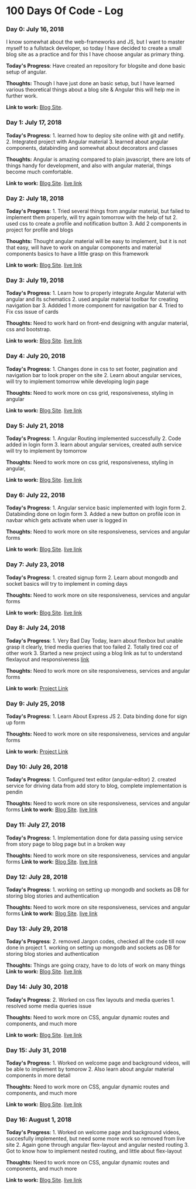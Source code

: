 # 100 Days Of Code - Log

### Day 0: July 16, 2018 

I know somewhat about the web-frameworks and JS, but I want to master myself to a fullstack developer, so today I have decided to create a small blog site as a practice and for this I have choose angular as primary thing.

**Today's Progress**: Have created an repository for blogsite and done basic setup of angular.

**Thoughts:** Though I have just done an basic setup, but I have learned various theoretical things about a blog site & Angular this will help me in further work.

**Link to work:** [Blog Site](https://github.com/Vino16491/AngularBlogSite).

### Day 1: July 17, 2018 

**Today's Progress**: 
    1. learned how to deploy site online with git and netlify.
    2. Integrated project with Angular material
    3. learned about angular components, databinding and somewhat about decorators and classes

**Thoughts:** Angular is amazing compared to plain javascript, there are lots of things handy for development, and also with angular material, things become much comfortable.

**Link to work:** [Blog Site](https://github.com/Vino16491/AngularBlogSite). [live link](https://naughty-swartz-71b755.netlify.com/)

### Day 2: July 18, 2018 

**Today's Progress**: 
    1. Tried several things from angular material, but failed to implement them properly, will try again tomorrow with the help of tut
    2. used css to create a profile and notification button
    3. Add 2 components in project for profile and blogs

**Thoughts:** Thought angular material will be easy to implement, but it is not that easy, will have to work on angular components and material components basics to have a little grasp on this framework

**Link to work:** [Blog Site](https://github.com/Vino16491/AngularBlogSite). [live link](https://naughty-swartz-71b755.netlify.com/)


### Day 3: July 19, 2018 

**Today's Progress**: 
    1. Learn how to properly integrate Angular Material with angular and its schematics
    2. used angular material toolbar for creating navigation bar
    3. Addded 1 more component for navigation bar
    4. Tried to Fix css issue of cards

**Thoughts:** Need to work hard on front-end designing with angular material, css and bootstrap.

**Link to work:** [Blog Site](https://github.com/Vino16491/AngularBlogSite). [live link](https://naughty-swartz-71b755.netlify.com/)

### Day 4: July 20, 2018 

**Today's Progress**: 
    1. Changes done in css to set footer, pagination and navigation bar to look proper on the site
    2. Learn about angular services, will try to implement tomorrow while developing login page

**Thoughts:** Need to work more on css grid, responsiveness, styling in angular

**Link to work:** [Blog Site](https://github.com/Vino16491/AngularBlogSite). [live link](https://naughty-swartz-71b755.netlify.com/)

### Day 5: July 21, 2018 

**Today's Progress**: 
    1. Angular Routing implemented successfully
    2. Code added in login form
    3. learn about angular services, created auth service will try to implement by tomorrow

**Thoughts:** Need to work more on css grid, responsiveness, styling in angular,

**Link to work:** [Blog Site](https://github.com/Vino16491/AngularBlogSite). [live link](https://naughty-swartz-71b755.netlify.com/)

### Day 6: July 22, 2018 

**Today's Progress**: 
    1. Angular service basic implemented with login form
    2. Databinding done on login form
    3. Added a new button on profile icon in navbar which gets activate when user is logged in

**Thoughts:** Need to work more on site responsiveness, services and angular forms 

**Link to work:** [Blog Site](https://github.com/Vino16491/AngularBlogSite). [live link](https://naughty-swartz-71b755.netlify.com/)

### Day 7: July 23, 2018 

**Today's Progress**: 
    1. created signup form
    2. Learn about mongodb and socket basics will try to implement in coming days

**Thoughts:** Need to work more on site responsiveness, services and angular forms

**Link to work:** [Blog Site](https://github.com/Vino16491/AngularBlogSite). [live link](https://naughty-swartz-71b755.netlify.com/)

### Day 8: July 24, 2018 

**Today's Progress**: 
    1. Very Bad Day Today, learn about flexbox but unable grasp it clearly, tried media queries that too failed
    2. Totally tired coz of other work
    3. Started a new project using a blog link as tut to understand flexlayout and responsiveness [link](https://medium.com/letsboot/quick-start-with-angular-material-and-flex-layout-1b065aa1476c)

**Thoughts:** Need to work more on site responsiveness, services and angular forms

**Link to work:** [Project Link](https://github.com/Vino16491/material-project)


### Day 9: July 25, 2018 

**Today's Progress**: 
    1. Learn About Express JS
    2. Data binding done for sign up form
    
**Thoughts:** Need to work more on site responsiveness, services and angular forms

**Link to work:** [Project Link](https://github.com/Vino16491/material-project)

### Day 10: July 26, 2018 

**Today's Progress**: 
    1. Configured text editor (angular-editor)
    2. created service for driving data from add story to blog, complete implementation is pendin
    
**Thoughts:** Need to work more on site responsiveness, services and angular forms
**Link to work:** [Blog Site](https://github.com/Vino16491/AngularBlogSite). [live link](https://naughty-swartz-71b755.netlify.com/)

### Day 11: July 27, 2018 

**Today's Progress**: 
    1. Implementation done for data passing using service from story page to blog page but in a broken way
    
**Thoughts:** Need to work more on site responsiveness, services and angular forms
**Link to work:** [Blog Site](https://github.com/Vino16491/AngularBlogSite). [live link](https://naughty-swartz-71b755.netlify.com/)

### Day 12: July 28, 2018 

**Today's Progress**: 
    1. working on setting up mongodb and sockets as DB for storing blog stories and authentication
    
**Thoughts:** Need to work more on site responsiveness, services and angular forms
**Link to work:** [Blog Site](https://github.com/Vino16491/AngularBlogSite). [live link](https://naughty-swartz-71b755.netlify.com/)

### Day 13: July 29, 2018 

**Today's Progress**:
    2. removed Jargon codes, checked all the code till now done in project
    1. working on setting up mongodb and sockets as DB for storing blog stories and authentication
    
**Thoughts:** Things are going crazy, have to do lots of work on many things
**Link to work:** [Blog Site](https://github.com/Vino16491/AngularBlogSite). [live link](https://naughty-swartz-71b755.netlify.com/)

### Day 14: July 30, 2018 

**Today's Progress**:
    2. Worked on css flex layouts and media queries
    1. resolved some media queries issue
    
**Thoughts:** Need to work more on CSS, angular dynamic routes and components, and much more

**Link to work:** [Blog Site](https://github.com/Vino16491/AngularBlogSite). [live link](https://naughty-swartz-71b755.netlify.com/)

### Day 15: July 31, 2018 

**Today's Progress**:
    1. Worked on welcome page and background videos, will be able to implement by tomorow
    2. Also learn about angular material components in more detail
    
**Thoughts:** Need to work more on CSS, angular dynamic routes and components, and much more

**Link to work:** [Blog Site](https://github.com/Vino16491/AngularBlogSite). [live link](https://naughty-swartz-71b755.netlify.com/)

### Day 16: August 1, 2018 

**Today's Progress**:
    1. Worked on welcome page and background videos, succesfully implemented, but need some more work so removed from live site
    2. Again gone through angular flex-layout and angular nested routing
    3. Got to know how to implement nested routing, and little about flex-layout
    
**Thoughts:** Need to work more on CSS, angular dynamic routes and components, and much more

**Link to work:** [Blog Site](https://github.com/Vino16491/AngularBlogSite). [live link](https://naughty-swartz-71b755.netlify.com/)
